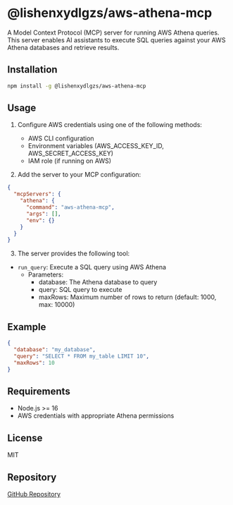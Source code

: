 # @lishenxydlgzs/aws-athena-mcp

A Model Context Protocol (MCP) server for running AWS Athena queries. This server enables AI assistants to execute SQL queries against your AWS Athena databases and retrieve results.

## Installation

```bash
npm install -g @lishenxydlgzs/aws-athena-mcp
```

## Usage

1. Configure AWS credentials using one of the following methods:
   - AWS CLI configuration
   - Environment variables (AWS_ACCESS_KEY_ID, AWS_SECRET_ACCESS_KEY)
   - IAM role (if running on AWS)

2. Add the server to your MCP configuration:

```json
{
  "mcpServers": {
    "athena": {
      "command": "aws-athena-mcp",
      "args": [],
      "env": {}
    }
  }
}
```

3. The server provides the following tool:

- `run_query`: Execute a SQL query using AWS Athena
  - Parameters:
    - database: The Athena database to query
    - query: SQL query to execute
    - maxRows: Maximum number of rows to return (default: 1000, max: 10000)

## Example

```json
{
  "database": "my_database",
  "query": "SELECT * FROM my_table LIMIT 10",
  "maxRows": 10
}
```

## Requirements

- Node.js >= 16
- AWS credentials with appropriate Athena permissions

## License

MIT

## Repository

[GitHub Repository](https://github.com/lishenxydlgzs/aws-athena-mcp)
